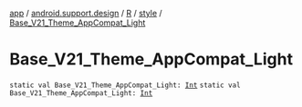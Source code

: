 [app](../../../index.md) / [android.support.design](../../index.md) / [R](../index.md) / [style](index.md) / [Base_V21_Theme_AppCompat_Light](.)

# Base_V21_Theme_AppCompat_Light

`static val Base_V21_Theme_AppCompat_Light: `[`Int`](https://kotlinlang.org/api/latest/jvm/stdlib/kotlin/-int/index.html)
`static val Base_V21_Theme_AppCompat_Light: `[`Int`](https://kotlinlang.org/api/latest/jvm/stdlib/kotlin/-int/index.html)